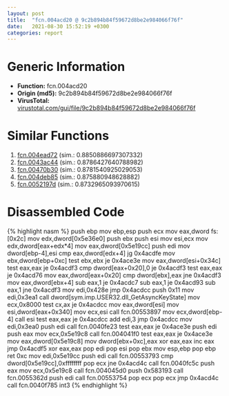 ```yaml
---
layout: post
title:  "fcn.004acd20 @ 9c2b894b84f59672d8be2e984066f76f"
date:   2021-08-30 15:52:19 +0300
categories: report
---
```


# Generic Information
- **Function:** fcn.004acd20
- **Origin (md5):** 9c2b894b84f59672d8be2e984066f76f
- **VirusTotal:** [virustotal.com/gui/file/9c2b894b84f59672d8be2e984066f76f][virustotal_ref]



# Similar Functions

1. [fcn.004ead72][similar_1_ref] (sim.: 0.8850886697307332)
2. [fcn.0043ac44][similar_2_ref] (sim.: 0.8786427640788982)
3. [fcn.00470b30][similar_3_ref] (sim.: 0.8781540925029053)
4. [fcn.004deb85][similar_4_ref] (sim.: 0.875880948628882)
5. [fcn.0052197d][similar_5_ref] (sim.: 0.8732965093970615)


# Disassembled Code

{% highlight nasm %}
push ebp
mov ebp,esp
push ecx
mov eax,dword fs:[0x2c]
mov edx,dword[0x5e36e0]
push ebx
push esi
mov esi,ecx
mov edx,dword[eax+edx*4]
mov eax,dword[0x5e19cc]
push edi
mov dword[ebp-4],esi
cmp eax,dword[edx+4]
jg 0x4acdfe
mov ebx,dword[ebp+0xc]
test ebx,ebx
je 0x4ace3e
mov eax,dword[esi+0x34c]
test eax,eax
je 0x4acdf3
cmp dword[eax+0x20],0
je 0x4acdf3
test eax,eax
je 0x4acd76
mov eax,dword[eax+0x20]
cmp dword[ebx],eax
jne 0x4acdf3
mov eax,dword[ebx+4]
sub eax,1
je 0x4acdc7
sub eax,1
je 0x4acd93
sub eax,1
jne 0x4acdf3
mov edi,0x428e
jmp 0x4acdcc
push 0x11
mov edi,0x3ea1
call dword[sym.imp.USER32.dll_GetAsyncKeyState]
mov ecx,0x8000
test cx,ax
je 0x4acdcc
mov eax,dword[esi]
mov esi,dword[eax+0x340]
mov ecx,esi
call fcn.00553897
mov ecx,dword[ebp-4]
call esi
test eax,eax
je 0x4acdcc
add edi,3
jmp 0x4acdcc
mov edi,0x3ea0
push edi
call fcn.0040fe23
test eax,eax
je 0x4ace3e
push edi
push eax
mov ecx,0x5e19c8
call fcn.004041f0
test eax,eax
je 0x4ace3e
mov eax,dword[0x5e19c8]
mov dword[ebx+0xc],eax
xor eax,eax
inc eax
jmp 0x4acdf5
xor eax,eax
pop edi
pop esi
pop ebx
mov esp,ebp
pop ebp
ret 0xc
mov edi,0x5e19cc
push edi
call fcn.00553793
cmp dword[0x5e19cc],0xffffffff
pop ecx
jne 0x4acd4c
call fcn.0040fc5c
push eax
mov ecx,0x5e19c8
call fcn.004045d0
push 0x583193
call fcn.0055362d
push edi
call fcn.00553754
pop ecx
pop ecx
jmp 0x4acd4c
call fcn.0040f785
int3 
{% endhighlight %}


[similar_1_ref]: /report/fcn.004ead72@9c2b894b84f59672d8be2e984066f76f
[similar_2_ref]: /report/fcn.0043ac44@27f3ad32e2eddc62e5434f19748fa0be
[similar_3_ref]: /report/fcn.00470b30@4fe6510221c33bf023f6abed461fc13f
[similar_4_ref]: /report/fcn.004deb85@9c2b894b84f59672d8be2e984066f76f
[similar_5_ref]: /report/fcn.0052197d@9c2b894b84f59672d8be2e984066f76f
[virustotal_ref]: https://www.virustotal.com/gui/file/9c2b894b84f59672d8be2e984066f76f